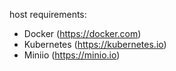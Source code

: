 host requirements:
- Docker (https://docker.com)
- Kubernetes (https://kubernetes.io)
- Miniio (https://minio.io)
